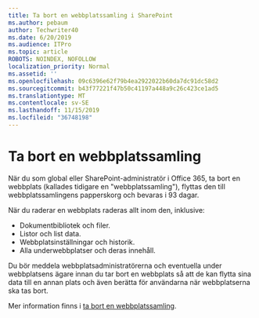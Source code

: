 ```yaml
---
title: Ta bort en webbplatssamling i SharePoint
ms.author: pebaum
author: Techwriter40
ms.date: 6/20/2019
ms.audience: ITPro
ms.topic: article
ROBOTS: NOINDEX, NOFOLLOW
localization_priority: Normal
ms.assetid: ''
ms.openlocfilehash: 09c6396e62f79b4ea2922022b60da7dc91dc58d2
ms.sourcegitcommit: b43f77221f47b50c41197a448a9c26c423ce1ad5
ms.translationtype: MT
ms.contentlocale: sv-SE
ms.lasthandoff: 11/15/2019
ms.locfileid: "36748198"
---
```

# <a name="delete-a-site-collection"></a>Ta bort en webbplatssamling

När du som global eller SharePoint-administratör i Office 365, ta bort en webbplats (kallades tidigare en "webbplatssamling"), flyttas den till webbplatssamlingens papperskorg och bevaras i 93 dagar. 

När du raderar en webbplats raderas allt inom den, inklusive:

- Dokumentbibliotek och filer.
- Listor och list data.
- Webbplatsinställningar och historik.
- Alla underwebbplatser och deras innehåll.

Du bör meddela webbplatsadministratörerna och eventuella under webbplatsens ägare innan du tar bort en webbplats så att de kan flytta sina data till en annan plats och även berätta för användarna när webbplatserna ska tas bort. 

Mer information finns i [ta bort en webbplatssamling](https://docs.microsoft.com/sharepoint/delete-site-collection). 
